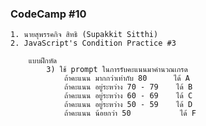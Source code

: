 ### CodeCamp #10
    1. นายสุพรรคกิจ สิทธิ (Supakkit Sitthi)
    2. JavaScript's Condition Practice #3

        แบบฝึกหัด
            3) ใช้ prompt ในการรับคะแนนมาคำนวณเกรด
                ถ้าคะแนน มากกว่าเท่ากับ 80      ได้ A
                ถ้าคะแนน อยู่ระหว่าง 70 - 79 	ได้ B
                ถ้าคะแนน อยู่ระหว่าง 60 - 69 	ได้ C
                ถ้าคะแนน อยู่ระหว่าง 50 - 59 	ได้ D
                ถ้าคะแนน น้อยกว่า 50           ได้ F